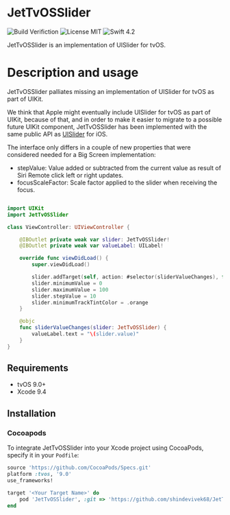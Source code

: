 # JetTvOSSlider
![Build Verifiction](https://travis-ci.org/shindevivek68/JetTvOSSlider.svg?branch=master)
![License MIT](https://img.shields.io/badge/license-MIT-green.svg)
![Swift 4.2](https://img.shields.io/badge/Swift-4.2-orange.svg)

JetTvOSSlider is an implementation of UISlider for tvOS.

# Description and usage

JetTvOSSlider palliates missing an implementation of UISlider for tvOS as part of UIKit.

We think that Apple might eventually include UISlider for tvOS as part of UIKit, because of that, and in order to make it easier to migrate to a possible future UIKit component, JetTvOSSlider has been implemented with the same public API as [UISlider](https://developer.apple.com/documentation/uikit/uislider) for iOS.

The interface only differs in a couple of new properties that were considered needed for a Big Screen implementation:

- stepValue: Value added or subtracted from the current value as result of Siri Remote click left or right updates.
- focusScaleFactor: Scale factor applied to the slider when receiving the focus.

```swift

import UIKit
import JetTvOSSlider

class ViewController: UIViewController {

    @IBOutlet private weak var slider: JetTvOSSlider!
    @IBOutlet private weak var valueLabel: UILabel!

    override func viewDidLoad() {
        super.viewDidLoad()

        slider.addTarget(self, action: #selector(sliderValueChanges), for: .valueChanged)
        slider.minimumValue = 0
        slider.maximumValue = 100
        slider.stepValue = 10
        slider.minimumTrackTintColor = .orange
    }

    @objc
    func sliderValueChanges(slider: JetTvOSSlider) {
        valueLabel.text = "\(slider.value)"
    }
}
```

## Requirements

- tvOS 9.0+
- Xcode 9.4

## Installation

### Cocoapods

To integrate JetTvOSSlider into your Xcode project using CocoaPods, specify it in your `Podfile`:

```ruby
source 'https://github.com/CocoaPods/Specs.git'
platform :tvos, '9.0'
use_frameworks!

target '<Your Target Name>' do
    pod 'JetTvOSSlider', :git => 'https://github.com/shindevivek68/JetTvOSSlider.git'
end
```
